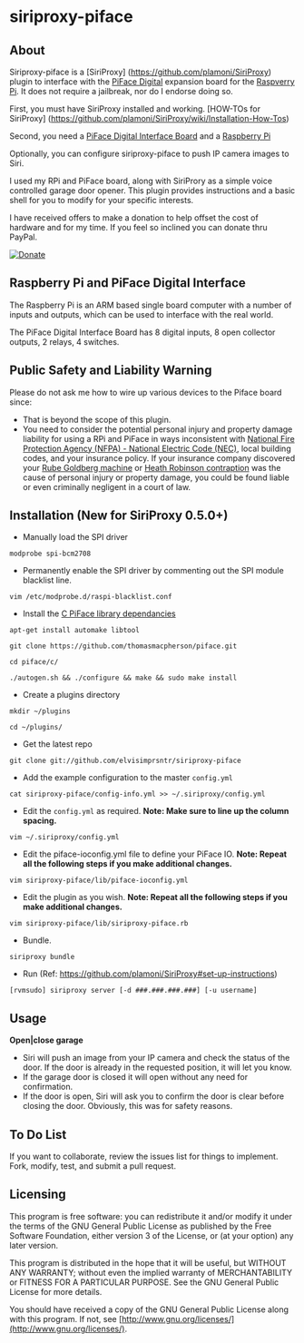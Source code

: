 siriproxy-piface
================

About
-----

Siriproxy-piface is a [SiriProxy] (https://github.com/plamoni/SiriProxy) plugin to interface with the [PiFace Digital](http://www.farnell.com/datasheets/1682890.pdf) expansion board for the [Raspverry Pi](http://www.raspberrypi.org).   It does not require a jailbreak, nor do I endorse doing so.

First, you must have SiriProxy installed and working.  [HOW-TOs for SiriProxy] (https://github.com/plamoni/SiriProxy/wiki/Installation-How-Tos) 

Second, you need a [PiFace Digital Interface Board](http://www.farnell.com/datasheets/1682890.pdf) and a [Raspberry Pi](http://www.raspberrypi.org)  

Optionally, you can configure siriproxy-piface to push IP camera images to Siri.

I used my RPi and PiFace board, along with SiriProry as a simple voice controlled garage door opener.   This plugin provides instructions and a basic shell for you to modify for your specific interests.  

I have received offers to make a donation to help offset the cost of hardware and for my time.  If you feel so inclined you can donate thru PayPal.  

[![Donate](https://www.paypalobjects.com/en_US/i/btn/btn_donateCC_LG.gif)](https://www.paypal.com/cgi-bin/webscr?cmd=_s-xclick&hosted_button_id=SB6A4AFSC5LFQ)  


Raspberry Pi and PiFace Digital Interface
-----------------------------------------

The Raspberry Pi is an ARM based single board computer with a number of inputs and outputs, which can be used to interface with the real world.

The PiFace Digital Interface Board has 8 digital inputs, 8 open collector outputs, 2 relays, 4 switches.  

Public Safety and Liability Warning
-----------------------------------

Please do not ask me how to wire up various devices to the Piface board since: 

- That is beyond the scope of this plugin. 
- You need to consider the potential personal injury and property damage liability for using a RPi and PiFace in ways inconsistent with [National Fire Protection Agency (NFPA) - National Electric Code (NEC)](http://www.nfpa.org), local building codes, and your insurance policy.  If your insurance company discovered your [Rube Goldberg machine](http://en.wikipedia.org/wiki/Rube_Goldberg_machine) or [Heath Robinson contraption](http://en.wikipedia.org/wiki/Heath_Robinson) was the cause of personal injury or property damage, you could be found liable or even criminally negligent in a court of law.   


Installation (New for SiriProxy 0.5.0+)
---------------------------------------


- Manually load the SPI driver

`modprobe spi-bcm2708`

- Permanently enable the SPI driver by commenting out the SPI module blacklist line.

`vim /etc/modprobe.d/raspi-blacklist.conf`

- Install the [C PiFace library dependancies](https://github.com/thomasmacpherson/piface) 

`apt-get install automake libtool`

`git clone https://github.com/thomasmacpherson/piface.git`

`cd piface/c/`

`./autogen.sh && ./configure && make && sudo make install`
 
- Create a plugins directory  

`mkdir ~/plugins`  

`cd ~/plugins/` 

- Get the latest repo   

`git clone git://github.com/elvisimprsntr/siriproxy-piface`

- Add the example configuration to the master `config.yml` 

`cat siriproxy-piface/config-info.yml >> ~/.siriproxy/config.yml`

- Edit the `config.yml` as required.     **Note: Make sure to line up the column spacing.**

`vim ~/.siriproxy/config.yml`

- Edit the piface-ioconfig.yml file to define your PiFace IO. **Note: Repeat all the following steps if you make additional changes.**    

`vim siriproxy-piface/lib/piface-ioconfig.yml`

- Edit the plugin as you wish. **Note: Repeat all the following steps if you make additional changes.**    

`vim siriproxy-piface/lib/siriproxy-piface.rb`

- Bundle.  

`siriproxy bundle`

- Run (Ref: https://github.com/plamoni/SiriProxy#set-up-instructions)  

`[rvmsudo] siriproxy server [-d ###.###.###.###] [-u username]`


Usage
-----

**Open|close garage**

- Siri will push an image from your IP camera and check the status of the door.  If the door is already in the requested position, it will let you know.  
- If the garage door is closed it will open without any need for confirmation.
- If the door is open, Siri will ask you to confirm the door is clear before closing the door. Obviously, this was for safety reasons. 


To Do List
----------

If you want to collaborate, review the issues list for things to implement.  Fork, modify, test, and submit a pull request. 

Licensing
---------

This program is free software: you can redistribute it and/or modify it under the terms of the GNU General Public License as published by the Free Software Foundation, either version 3 of the License, or (at your option) any later version.

This program is distributed in the hope that it will be useful, but WITHOUT ANY WARRANTY; without even the implied warranty of MERCHANTABILITY or FITNESS FOR A PARTICULAR PURPOSE.  See the GNU General Public License for more details.

You should have received a copy of the GNU General Public License along with this program.  If not, see [http://www.gnu.org/licenses/](http://www.gnu.org/licenses/).


